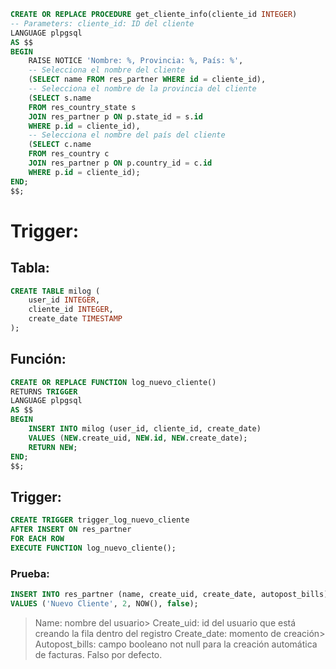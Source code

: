 ```sql
CREATE OR REPLACE PROCEDURE get_cliente_info(cliente_id INTEGER)
-- Parameters: cliente_id: ID del cliente
LANGUAGE plpgsql
AS $$
BEGIN
    RAISE NOTICE 'Nombre: %, Provincia: %, País: %',
    -- Selecciona el nombre del cliente
    (SELECT name FROM res_partner WHERE id = cliente_id),
    -- Selecciona el nombre de la provincia del cliente
    (SELECT s.name
    FROM res_country_state s
    JOIN res_partner p ON p.state_id = s.id
    WHERE p.id = cliente_id),
    -- Selecciona el nombre del país del cliente
    (SELECT c.name
    FROM res_country c
    JOIN res_partner p ON p.country_id = c.id
    WHERE p.id = cliente_id);
END;
$$;
```
# Trigger: 
## Tabla: 
```sql
CREATE TABLE milog (
    user_id INTEGER,
    cliente_id INTEGER,
    create_date TIMESTAMP
);
```
## Función: 
```sql
CREATE OR REPLACE FUNCTION log_nuevo_cliente()
RETURNS TRIGGER
LANGUAGE plpgsql
AS $$
BEGIN
    INSERT INTO milog (user_id, cliente_id, create_date)
    VALUES (NEW.create_uid, NEW.id, NEW.create_date);
    RETURN NEW;
END;
$$;
``` 
## Trigger:
```sql
CREATE TRIGGER trigger_log_nuevo_cliente
AFTER INSERT ON res_partner
FOR EACH ROW
EXECUTE FUNCTION log_nuevo_cliente();
```
### Prueba: 
```sql
INSERT INTO res_partner (name, create_uid, create_date, autopost_bills)
VALUES ('Nuevo Cliente', 2, NOW(), false);
```

> Name: nombre del usuario> 
> Create_uid: id del usuario que está creando la fila dentro del registro
> Create_date: momento de creación> 
> Autopost_bills: campo booleano not null para la creación automática de facturas. Falso por defecto.


